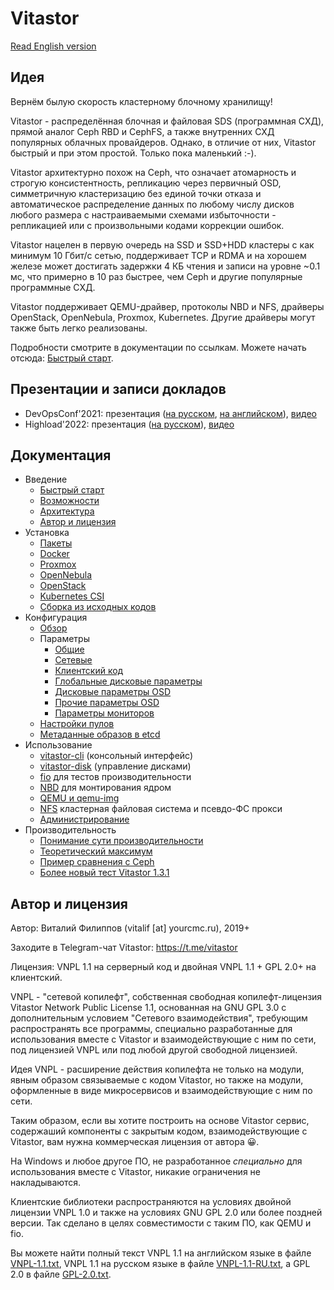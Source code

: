 # Vitastor

[Read English version](README.md)

## Идея

Вернём былую скорость кластерному блочному хранилищу!

Vitastor - распределённая блочная и файловая SDS (программная СХД), прямой аналог Ceph RBD и CephFS,
а также внутренних СХД популярных облачных провайдеров. Однако, в отличие от них, Vitastor
быстрый и при этом простой. Только пока маленький :-).

Vitastor архитектурно похож на Ceph, что означает атомарность и строгую консистентность,
репликацию через первичный OSD, симметричную кластеризацию без единой точки отказа
и автоматическое распределение данных по любому числу дисков любого размера с настраиваемыми схемами
избыточности - репликацией или с произвольными кодами коррекции ошибок.

Vitastor нацелен в первую очередь на SSD и SSD+HDD кластеры с как минимум 10 Гбит/с сетью, поддерживает
TCP и RDMA и на хорошем железе может достигать задержки 4 КБ чтения и записи на уровне ~0.1 мс,
что примерно в 10 раз быстрее, чем Ceph и другие популярные программные СХД.

Vitastor поддерживает QEMU-драйвер, протоколы NBD и NFS, драйверы OpenStack, OpenNebula, Proxmox, Kubernetes.
Другие драйверы могут также быть легко реализованы.

Подробности смотрите в документации по ссылкам. Можете начать отсюда: [Быстрый старт](docs/intro/quickstart.ru.md).

## Презентации и записи докладов

- DevOpsConf'2021: презентация ([на русском](https://vitastor.io/presentation/devopsconf/devopsconf.html),
  [на английском](https://vitastor.io/presentation/devopsconf/devopsconf_en.html)),
  [видео](https://vitastor.io/presentation/devopsconf/talk.webm)
- Highload'2022: презентация ([на русском](https://vitastor.io/presentation/highload/highload.html)),
  [видео](https://vitastor.io/presentation/highload/talk.webm)

## Документация

- Введение
  - [Быстрый старт](docs/intro/quickstart.ru.md)
  - [Возможности](docs/intro/features.ru.md)
  - [Архитектура](docs/intro/architecture.ru.md)
  - [Автор и лицензия](docs/intro/author.ru.md)
- Установка
  - [Пакеты](docs/installation/packages.ru.md)
  - [Docker](docs/installation/docker.ru.md)
  - [Proxmox](docs/installation/proxmox.ru.md)
  - [OpenNebula](docs/installation/opennebula.ru.md)
  - [OpenStack](docs/installation/openstack.ru.md)
  - [Kubernetes CSI](docs/installation/kubernetes.ru.md)
  - [Сборка из исходных кодов](docs/installation/source.ru.md)
- Конфигурация
  - [Обзор](docs/config.ru.md)
  - Параметры
    - [Общие](docs/config/common.ru.md)
    - [Сетевые](docs/config/network.ru.md)
    - [Клиентский код](docs/config/client.ru.md)
    - [Глобальные дисковые параметры](docs/config/layout-cluster.ru.md)
    - [Дисковые параметры OSD](docs/config/layout-osd.ru.md)
    - [Прочие параметры OSD](docs/config/osd.ru.md)
    - [Параметры мониторов](docs/config/monitor.ru.md)
  - [Настройки пулов](docs/config/pool.ru.md)
  - [Метаданные образов в etcd](docs/config/inode.ru.md)
- Использование
  - [vitastor-cli](docs/usage/cli.ru.md) (консольный интерфейс)
  - [vitastor-disk](docs/usage/disk.ru.md) (управление дисками)
  - [fio](docs/usage/fio.ru.md) для тестов производительности
  - [NBD](docs/usage/nbd.ru.md) для монтирования ядром
  - [QEMU и qemu-img](docs/usage/qemu.ru.md)
  - [NFS](docs/usage/nfs.ru.md) кластерная файловая система и псевдо-ФС прокси
  - [Администрирование](docs/usage/admin.ru.md)
- Производительность
  - [Понимание сути производительности](docs/performance/understanding.ru.md)
  - [Теоретический максимум](docs/performance/theoretical.ru.md)
  - [Пример сравнения с Ceph](docs/performance/comparison1.ru.md)
  - [Более новый тест Vitastor 1.3.1](docs/performance/bench2.ru.md)

## Автор и лицензия

Автор: Виталий Филиппов (vitalif [at] yourcmc.ru), 2019+

Заходите в Telegram-чат Vitastor: https://t.me/vitastor

Лицензия: VNPL 1.1 на серверный код и двойная VNPL 1.1 + GPL 2.0+ на клиентский.

VNPL - "сетевой копилефт", собственная свободная копилефт-лицензия
Vitastor Network Public License 1.1, основанная на GNU GPL 3.0 с дополнительным
условием "Сетевого взаимодействия", требующим распространять все программы,
специально разработанные для использования вместе с Vitastor и взаимодействующие
с ним по сети, под лицензией VNPL или под любой другой свободной лицензией.

Идея VNPL - расширение действия копилефта не только на модули, явным образом
связываемые с кодом Vitastor, но также на модули, оформленные в виде микросервисов
и взаимодействующие с ним по сети.

Таким образом, если вы хотите построить на основе Vitastor сервис, содержаший
компоненты с закрытым кодом, взаимодействующие с Vitastor, вам нужна коммерческая
лицензия от автора 😀.

На Windows и любое другое ПО, не разработанное *специально* для использования
вместе с Vitastor, никакие ограничения не накладываются.

Клиентские библиотеки распространяются на условиях двойной лицензии VNPL 1.0
и также на условиях GNU GPL 2.0 или более поздней версии. Так сделано в целях
совместимости с таким ПО, как QEMU и fio.

Вы можете найти полный текст VNPL 1.1 на английском языке в файле [VNPL-1.1.txt](VNPL-1.1.txt),
VNPL 1.1 на русском языке в файле [VNPL-1.1-RU.txt](VNPL-1.1-RU.txt), а GPL 2.0 в файле [GPL-2.0.txt](GPL-2.0.txt).
